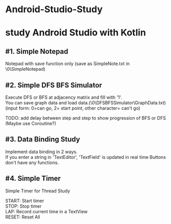 # Android-Studio-Study
study Android Studio with Kotlin
=====================================================
#1. Simple Notepad 
--------------------------------------
Notepad with save function only (save as SimpleNote.txt in \0\SimpleNotepad)  

#2. Simple DFS BFS Simulator  
--------------------------------------
Execute DFS or BFS at adjacency matrix and fill with '1'.  
You can save graph data and load data.(\0\DFSBFSSimulator\GraphData.txt)  
(input form: 0=can go, 2= start point, other character= can't go)  
  
  
TODO: add delay between step and step to show progression of BFS or DFS  
(Maybe use Coroutine?)

#3. Data Binding Study
--------------------------------------
Implement data binding in 2 ways.  
If you enter a string in 'TextEditor', 'TextField' is updated  in real time
Buttons don't have any functions.  

#4. Simple Timer
--------------------------------------
Simple Timer for Thread Study  

START: Start timer  
STOP: Stop timer  
LAP: Record current time in a TextView  
RESET: Reset All  

